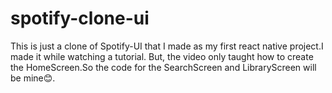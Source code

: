 # spotify-clone-ui

This is just a clone of Spotify-UI that I made as my first react native project.I made it while watching a tutorial.
But, the video only taught how to create the HomeScreen.So the code for the SearchScreen and LibraryScreen will be mine😊.
